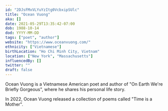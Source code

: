 ```yaml
---
id: "2DJsFMxVLYuYzItg0VcbxipSUlc"
title: "Ocean Vuong"
aka: []
date: 2021-05-29T13:35:42-07:00
dob: 1988-10-14
dod: YYYY-MM-DD
tags: ["poet", "author"]
website: "https://www.oceanvuong.com/"
ethnicity: ["Vietnamese"]
birthLocation: "Ho Chi Minh City, Vietnam"
location: ["New York", "Massachusetts"]
influencedBy: []
twitter: ""
draft: false
---
```


Ocean Vuong is a Vietnamese American poet and author of "On Earth We're Briefly
Gorgeous", where he shares his personal life story.

In 2022, Ocean Vuong released a collection of poems called "Time is a Mother".
